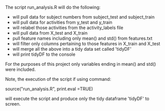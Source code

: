 The script run_analysis.R will do the following:

* will pull data for subject numbers from subject_test and subject_train
* will pull data for activities from y_test and y_train
* will relabel those activities from the activity_labels file
* will pull data from X_test and X_train
* pull feature names including only mean() and std() from features.txt
* will filter only columns pertaining to those features in X_train and X_test  
* will merge all the above into a tidy data set called 'tidyDF'
* will print tidyDF to the console

For the purposes of this project only variables ending in mean() and std() were included.

Note, the execution of the script if using command:

source("run_analysis.R", print.eval =TRUE)

will execute the script and produce only the tidy dataframe 'tidyDF' to screen.


